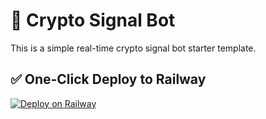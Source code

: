 # 🚀 Crypto Signal Bot

This is a simple real-time crypto signal bot starter template.

## ✅ One-Click Deploy to Railway

[![Deploy on Railway](https://railway.app/button.svg)](https://railway.app/new/template?template=https://github.com/trameshsn/crypto-signal-bot)